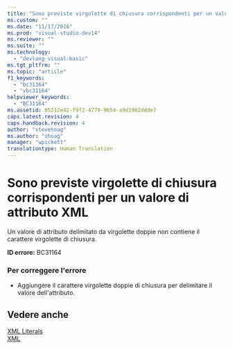 ```yaml
---
title: "Sono previste virgolette di chiusura corrispondenti per un valore di attributo XML | Microsoft Docs"
ms.custom: ""
ms.date: "11/17/2016"
ms.prod: "visual-studio-dev14"
ms.reviewer: ""
ms.suite: ""
ms.technology: 
  - "devlang-visual-basic"
ms.tgt_pltfrm: ""
ms.topic: "article"
f1_keywords: 
  - "bc31164"
  - "vbc31164"
helpviewer_keywords: 
  - "BC31164"
ms.assetid: 65212e42-f9f2-4779-9654-a9d1962ddde7
caps.latest.revision: 4
caps.handback.revision: 4
author: "stevehoag"
ms.author: "shoag"
manager: "wpickett"
translationtype: Human Translation
---
```

# Sono previste virgolette di chiusura corrispondenti per un valore di attributo XML
Un valore di attributo delimitato da virgolette doppie non contiene il carattere virgolette di chiusura.  
  
 **ID errore:** BC31164  
  
### Per correggere l'errore  
  
-   Aggiungere il carattere virgolette doppie di chiusura per delimitare il valore dell'attributo.  
  
## Vedere anche  
 [XML Literals](../../visual-basic/language-reference/xml-literals/index.md)   
 [XML](../../visual-basic/programming-guide/language-features/xml/index.md)